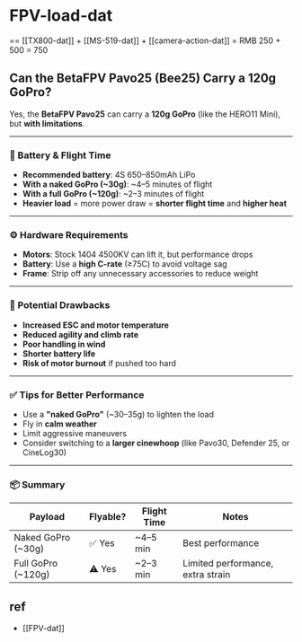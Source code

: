 
# FPV-load-dat



== [[TX800-dat]] + [[MS-519-dat]] + [[camera-action-dat]] = RMB 250 + 500 = 750


## Can the BetaFPV Pavo25 (Bee25) Carry a 120g GoPro?

Yes, the **BetaFPV Pavo25** can carry a **120g GoPro** (like the HERO11 Mini), but **with limitations**.

---

### 🔋 Battery & Flight Time

- **Recommended battery**: 4S 650–850mAh LiPo
- **With a naked GoPro (~30g)**: ~4–5 minutes of flight
- **With a full GoPro (~120g)**: ~2–3 minutes of flight
- **Heavier load** = more power draw = **shorter flight time** and **higher heat**

---

### ⚙️ Hardware Requirements

- **Motors**: Stock 1404 4500KV can lift it, but performance drops
- **Battery**: Use a **high C-rate** (≥75C) to avoid voltage sag
- **Frame**: Strip off any unnecessary accessories to reduce weight

---

### 🛑 Potential Drawbacks

- **Increased ESC and motor temperature**
- **Reduced agility and climb rate**
- **Poor handling in wind**
- **Shorter battery life**
- **Risk of motor burnout** if pushed too hard

---

### ✅ Tips for Better Performance

- Use a **"naked GoPro"** (~30–35g) to lighten the load
- Fly in **calm weather**
- Limit aggressive maneuvers
- Consider switching to a **larger cinewhoop** (like Pavo30, Defender 25, or CineLog30)

---

### 📦 Summary

| Payload        | Flyable? | Flight Time | Notes                          |
|----------------|----------|-------------|--------------------------------|
| Naked GoPro (~30g) | ✅ Yes    | ~4–5 min     | Best performance                |
| Full GoPro (~120g) | ⚠️ Yes     | ~2–3 min     | Limited performance, extra strain |


## ref 

- [[FPV-dat]]